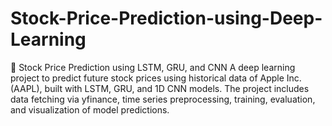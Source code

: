 # Stock-Price-Prediction-using-Deep-Learning
🔮 Stock Price Prediction using LSTM, GRU, and CNN A deep learning project to predict future stock prices using historical data of Apple Inc. (AAPL), built with LSTM, GRU, and 1D CNN models. The project includes data fetching via yfinance, time series preprocessing, training, evaluation, and visualization of model predictions.
